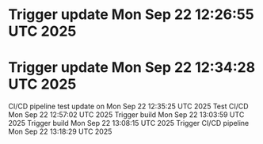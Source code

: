 # Trigger update Mon Sep 22 12:26:55 UTC 2025
# Trigger update Mon Sep 22 12:34:28 UTC 2025
CI/CD pipeline test update on Mon Sep 22 12:35:25 UTC 2025
Test CI/CD Mon Sep 22 12:57:02 UTC 2025
Trigger build Mon Sep 22 13:03:59 UTC 2025
Trigger build Mon Sep 22 13:08:15 UTC 2025
Trigger CI/CD pipeline Mon Sep 22 13:18:29 UTC 2025
